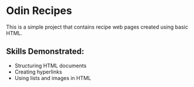 # Odin Recipes

This is a simple project that contains recipe web pages created using basic HTML.

## Skills Demonstrated:
- Structuring HTML documents
- Creating hyperlinks
- Using lists and images in HTML
